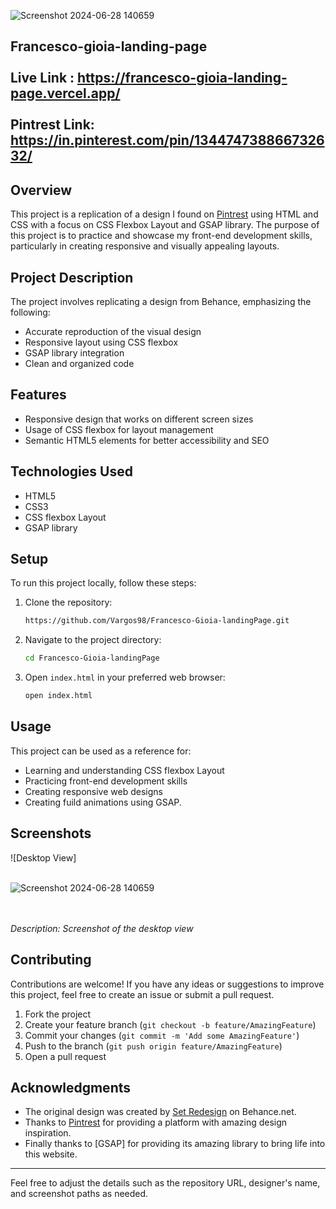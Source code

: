 ![Screenshot 2024-06-28 140659](https://github.com/Vargos98/Francesco-Gioia-landingPage/assets/127929058/a7e9f4f9-cd83-44dd-8dff-7dcd944afb1e)


Francesco-gioia-landing-page<br/><br/>
Live Link : https://francesco-gioia-landing-page.vercel.app/ <br/><br/>
Pintrest Link: https://in.pinterest.com/pin/134474738866732632/
---


## Overview
This project is a replication of a design I found on [Pintrest]((https://in.pinterest.com/pin/134474738866732632/)) using HTML and CSS with a focus on CSS Flexbox Layout and GSAP library. The purpose of this project is to practice and showcase my front-end development skills, particularly in creating responsive and visually appealing layouts.



## Project Description
The project involves replicating a design from Behance, emphasizing the following:
- Accurate reproduction of the visual design
- Responsive layout using CSS flexbox
- GSAP library integration
- Clean and organized code

## Features
- Responsive design that works on different screen sizes
- Usage of CSS flexbox for layout management
- Semantic HTML5 elements for better accessibility and SEO

## Technologies Used
- HTML5
- CSS3
- CSS flexbox Layout
- GSAP library

## Setup
To run this project locally, follow these steps:
1. Clone the repository:
    ```bash
    https://github.com/Vargos98/Francesco-Gioia-landingPage.git
    ```
2. Navigate to the project directory:
    ```bash
    cd Francesco-Gioia-landingPage
    ```
3. Open `index.html` in your preferred web browser:
    ```bash
    open index.html
    ```

## Usage
This project can be used as a reference for:
- Learning and understanding CSS flexbox Layout
- Practicing front-end development skills
- Creating responsive web designs
- Creating fuild animations using GSAP.

## Screenshots
![Desktop View] <br/><br/>

![Screenshot 2024-06-28 140659](https://github.com/Vargos98/Francesco-Gioia-landingPage/assets/127929058/e16086a4-3ace-4d31-b8db-9daabe94a421)




<br/><br/>
*Description: Screenshot of the desktop view*

<!--![Mobile View] <br/><br/>
![Screenshot 2024-06-17 120620](https://github.com/Vargos98/Premier-website/assets/127929058/9054469f-3e07-4d19-8453-e053e47cac80)

<br/><br/>
*Description: Screenshot of the mobile view* -->

## Contributing
Contributions are welcome! If you have any ideas or suggestions to improve this project, feel free to create an issue or submit a pull request.

1. Fork the project
2. Create your feature branch (`git checkout -b feature/AmazingFeature`)
3. Commit your changes (`git commit -m 'Add some AmazingFeature'`)
4. Push to the branch (`git push origin feature/AmazingFeature`)
5. Open a pull request



## Acknowledgments
- The original design was created by [Set Redesign](https://www.behance.net/set) on Behance.net.
- Thanks to [Pintrest](https://in.pinterest.com/) for providing a platform with amazing design inspiration.
- Finally thanks to [GSAP] for providing its amazing library to bring life into this website.

---

Feel free to adjust the details such as the repository URL, designer's name, and screenshot paths as needed.

